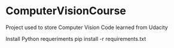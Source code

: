# ComputerVisionCourse
Project used to store Computer Vision Code learned from Udacity

Install Python requeriments
pip install -r requirements.txt 
